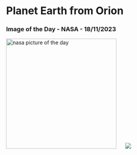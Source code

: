 # Planet Earth from Orion
### Image of the Day - NASA - 18/11/2023
<img src="https://apod.nasa.gov/apod/image/2211/Orion_Spacecraft_Earth_Views_20221116-1067.jpg" alt="nasa picture of the day" width="300"/>&nbsp; &nbsp; &nbsp; <img src="https://github-readme-streak-stats.herokuapp.com/?user=tempo-riz&theme=synthwave" >



  
